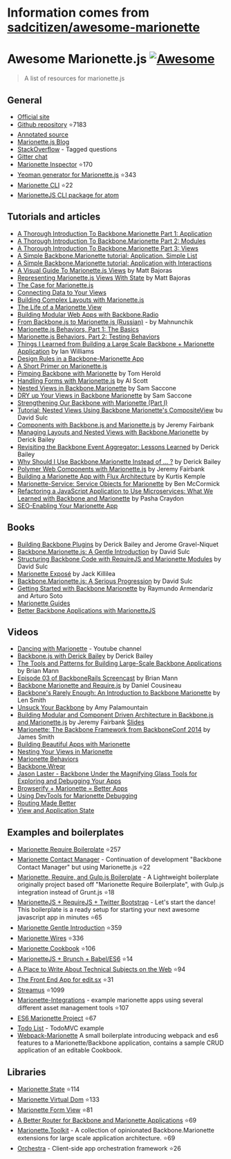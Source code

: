 # Information comes from [sadcitizen/awesome-marionette](https://github.com/sadcitizen/awesome-marionette)
# Awesome Marionette.js [![Awesome](https://cdn.rawgit.com/sindresorhus/awesome/d7305f38d29fed78fa85652e3a63e154dd8e8829/media/badge.svg)](https://github.com/sindresorhus/awesome)

> A list of resources for marionette.js

## General

- [Official site](http://marionettejs.com/)
- [Github repository](https://github.com/marionettejs/backbone.marionette) :star:7183
- [Annotated source](http://marionettejs.com/annotated-src/backbone.marionette)
- [Marionette.js Blog](http://blog.marionettejs.com/)
- [StackOverflow](http://stackoverflow.com/questions/tagged/marionette) - Tagged questions
- [Gitter chat](https://gitter.im/marionettejs/backbone.marionette)
- [Marionette Inspector](https://github.com/marionettejs/marionette.inspector) :star:170
- [Yeoman generator for Marionette.js](https://github.com/mrichard/generator-marionette) :star:343
- [Marionette CLI](https://github.com/denar90/marionette-cli) :star:22
- [MarionetteJS CLI package for atom](https://atom.io/packages/atom-marionettejs-cli)

## Tutorials and articles

- [A Thorough Introduction To Backbone.Marionette Part 1: Application](https://www.smashingmagazine.com/2013/02/introduction-backbone-marionette/)
- [A Thorough Introduction To Backbone.Marionette Part 2: Modules](https://www.smashingmagazine.com/2013/04/thorough-introduction-backbone-marionette-part-2-modules/)
- [A Thorough Introduction To Backbone.Marionette Part 3: Views](https://www.smashingmagazine.com/2014/06/thorough-introduction-backbone-marionette-part-3/)
- [A Simple Backbone.Marionette tutorial: Application. Simple List](http://davidsulc.com/blog/2012/05/06/tutorial-a-full-backbone-marionette-application-part-1/)
- [A Simple Backbone.Marionette tutorial: Application with Interactions](http://davidsulc.com/blog/2012/04/22/a-simple-backbone-marionette-tutorial-part-2/)
- [A Visual Guide To Marionette.js Views](http://www.artandlogic.com/blog/2013/03/a-visual-guide-to-marionette-js-views/) by Matt Bajoras
- [Representing Marionette.js Views With State](http://www.artandlogic.com/blog/2013/06/representing-marionette-js-views-with-state/) by Matt Bajoras
- [The Case for Marionette.js](http://benmccormick.org/2014/12/02/the-case-for-marionette-js/)
- [Connecting Data to Your Views](http://benmccormick.org/2014/12/10/marionette-explained-connecting-your-data-to-your-views/)
- [Building Complex Layouts with Marionette.js](http://benmccormick.org/2014/12/22/building-complex-layouts-with-marionette-js/)
- [The Life of a Marionette View](http://benmccormick.org/2015/01/05/marionette-view-life-cycles/)
- [Building Modular Web Apps with Backbone.Radio](http://benmccormick.org/2015/01/26/backbone-radio/)
- [From Backbone.js to Marionette.js (Russian)](http://habrahabr.ru/post/207730/) - by Mahnunchik
- [Marionette.js Behaviors, Part 1: The Basics](https://spin.atomicobject.com/2014/09/11/marionette-behaviors-overview/)
- [Marionette.js Behaviors, Part 2: Testing Behaviors](https://spin.atomicobject.com/2014/09/12/testing-marionette-js-behaviors/)
- [Things I Learned from Building a Large Scale Backbone + Marionette Application](http://authenticff.com/journal/building-large-scale-backbone-marionette-applications) by Ian Williams
- [Design Rules in a Backbone-Marionette App](http://cloudandcode.tumblr.com/post/98671637921/design-rules-in-a-backbone-marionette-app)
- [A Short Primer on Marionette.js](http://cloudandcode.tumblr.com/post/98265035816/a-short-primer-on-marionette-js)
- [Pimping Backbone with Marionette](http://scm.io/blog/hack/2014/09/backbone-marionette/) by Tom Herold
- [Handling Forms with Marionette.js](http://spin.atomicobject.com/2013/11/25/forms-marionette-js-backbone/) by Al Scott
- [Nested Views in Backbone.Marionette](http://blog.mojotech.com/nested-views-in-backbone-marionette/) by Sam Saccone
- [DRY up Your Views in Backbone Marionette](http://blog.mojotech.com/dry-up-your-views-in-backbone-marionette/) by Sam Saccone
- [Strengthening Our Backbone with Marionette (Part I)](http://tech.kinja.com/strengthening-our-backbone-with-marionette-part-i-1583630931)
- [Tutorial: Nested Views Using Backbone Marionette's CompositeView](http://davidsulc.com/blog/2013/02/03/tutorial-nested-views-using-backbone-marionettes-compositeview/) bu David Sulc
- [Components with Backbone.js and Marionette.js](http://blog.jeremyfairbank.com/javascript/components-with-backbone-js-and-marionette-js/) by Jeremy Fairbank
- [Managing Layouts and Nested Views with Backbone.Marionette](http://lostechies.com/derickbailey/2012/03/22/managing-layouts-and-nested-views-with-backbone-marionette/) by Derick Bailey
- [Revisiting the Backbone Event Aggregator: Lessons Learned](http://lostechies.com/derickbailey/2012/04/03/revisiting-the-backbone-event-aggregator-lessons-learned/) by Derick Bailey
- [Why Should I Use Backbone.Marionette Instead of … ?](http://lostechies.com/derickbailey/2012/06/13/why-should-i-use-backbone-marionette-instead-of-%E2%80%A6/) by Derick Bailey
- [Polymer Web Components with Marionette.js](http://blog.jeremyfairbank.com/javascript/polymer-web-components-with-marionette-js/) by Jeremy Fairbank
- [Building a Marionette App with Flux Architecture](http://iamnotarealprogrammer.com/flux-architecture-in-a-backbone-and-marionette-app/) by Kurtis Kemple
- [Marionette-Service: Service Objects for Marionette](http://benmccormick.org/2015/05/25/marionette-service-service-objects-for-marionette/) by Ben McCormick
- [Refactoring a JavaScript Application to Use Microservices: What We Learned with Backbone and Marionette](https://www.safaribooksonline.com/blog/2015/11/24/refactoring-javascript-microservice-backbone-marionette/) by Pasha Craydon 
- [SEO-Enabling Your Marionette App](https://docs.google.com/presentation/d/1jy9SXyr6ZjbY7lOSKN8QraH96-vR7mnAo0ePvzDb8uc/pub?start=false&loop=false&delayms=3000&slide=id.p)

## Books

- [Building Backbone Plugins](https://leanpub.com/building-backbone-plugins) by Derick Bailey and Jerome Gravel-Niquet
- [Backbone.Marionette.js: A Gentle Introduction](https://leanpub.com/marionette-gentle-introduction) by David Sulc
- [Structuring Backbone Code with RequireJS and Marionette Modules](https://leanpub.com/structuring-backbone-with-requirejs-and-marionette) by David Sulc
- [Marionette Exposé](https://leanpub.com/marionetteexpose) by Jack Killilea
- [Backbone.Marionette.js: A Serious Progression](https://leanpub.com/marionette-serious-progression) by David Sulc
- [Getting Started with Backbone Marionette](http://www.amazon.com/dp/1783284250/) by Raymundo Armendariz and Arturo Soto
- [Marionette Guides](https://www.gitbook.com/book/marionette/marionette-guides/details)
- [Better Backbone Applications with MarionetteJS](https://shop.smashingmagazine.com/products/better-backbone-applications-with-marionettejs)

## Videos

- [Dancing with Marionette](https://www.youtube.com/channel/UC6dVRPnSACav2AYB5XG7BZw) - Youtube channel
- [Backbone.js with Derick Bailey](https://www.youtube.com/watch?v=VERQEr-bVTs) by Derick Bailey
- [The Tools and Patterns for Building Large-Scale Backbone Applications](https://www.youtube.com/watch?v=qWr7x9wk6_c) by Brian Mann
- [Episode 03 of BackboneRails Screencast](https://www.youtube.com/watch?v=KT31H3Ayliw) by Brian Mann
- [Backbone Marionette and Require.js](https://www.youtube.com/watch?v=4K4JKtAGPu4) by Daniel Cousineau
- [Backbone's Rarely Enough: An Introduction to Backbone Marionette](https://www.youtube.com/watch?v=fZJMF4SOKm4) by Len Smith
- [Unsuck Your Backbone](http://www.youtube.com/watch?v=0o2whtCJw8I) by Amy Palamountain
- [Building Modular and Component Driven Architecture in Backbone.js and Marionette.js](https://www.youtube.com/watch?v=PrQSpdWkN6Q) by Jeremy Fairbank [Slides](http://presentboldly.com/jfairbank/modular-and-component-driven-architecture-in-marionettejs/)
- [Marionette: The Backbone Framework from BackboneConf 2014](https://www.youtube.com/watch?v=EvQnntaqVdE&index=13&list=PLlgxAbM67lYIGw8DnANC7VgREbzJRQged) by James Smith
- [Building Beautiful Apps with Marionette](https://www.youtube.com/watch?v=7yZKsgKxziw)
- [Nesting Your Views in Marionette](https://www.youtube.com/watch?v=CTr-tTwRH3o)
- [Marionette Behaviors](https://www.youtube.com/watch?v=6wvAswHkarE)
- [Backbone.Wreqr](https://www.youtube.com/watch?v=2b1G3TdlQEU)
- [Jason Laster - Backbone Under the Magnifying Glass Tools for Exploring and Debugging Your Apps](https://www.youtube.com/watch?v=jbGm3mJXh_s)
- [Browserify + Marionette = Better Apps](https://www.youtube.com/watch?v=7bGWuyuLK_4)
- [Using DevTools for Marionette Debugging](https://www.youtube.com/watch?v=75d0odmbu38)
- [Routing Made Better](https://www.youtube.com/watch?v=F32QhaHFn1k)
- [View and Application State](https://www.youtube.com/watch?v=FCUS6RrhRtI)

## Examples and boilerplates

- [Marionette Require Boilerplate](https://github.com/BoilerplateMVC/Marionette-Require-Boilerplate) :star:257
- [Marionette Contact Manager](https://github.com/dmytroyarmak/marionette-contact-manager) - Continuation of development "Backbone Contact Manager" but using Marionette.js :star:22
- [Marionette, Require, and Gulp.js Boilerplate](https://github.com/jroeckle/Marionette-Require-Gulpjs-Boilerplate) - A Lightweight boilerplate originally project based off "Marionette Require Boilerplate", with Gulp.js integration instead of Grunt.js :star:18
- [MarionetteJS + RequireJS + Twitter Bootstrap](https://github.com/ajaxray/marionette-boilerplate) - Let's start the dance! This boilerplate is a ready setup for starting your next awesome javascript app in minutes :star:65
- [Marionette Gentle Introduction](https://github.com/davidsulc/marionette-gentle-introduction) :star:359
- [Marionette Wires](https://github.com/thejameskyle/marionette-wires) :star:336
- [Marionette Cookbook](https://github.com/MarionetteLabs/marionette-cookbook) :star:106
- [MarionetteJS + Brunch + Babel/ES6](https://github.com/denar90/brunch-with-marionettejs) :star:14
- [A Place to Write About Technical Subjects on the Web](https://github.com/jmeas/gistbook) :star:94
- [The Front End App for edit.sx](https://github.com/samccone/edit.sx-frontend) :star:31
- [Streamus](https://github.com/MeoMix/StreamusChromeExtension) :star:1099
- [Marionette-Integrations](https://github.com/marionettejs/marionette-integrations) - example marionette apps using several different asset management tools :star:107
- [ES6 Marionette Project](https://github.com/abiee/es6-marionette) :star:67
- [Todo List](https://github.com/tastejs/todomvc/tree/master/examples/backbone_marionette) - TodoMVC example
- [Webpack-Marionette](https://github.com/alexpsi/webpack-marionette) A small boilerplate introducing webpack and es6 features to a Marionette/Backbone application, contains a sample CRUD application of an editable Cookbook.


## Libraries

- [Marionette State](https://github.com/Squareknot/marionette.state) :star:114
- [Marionette Virtual Dom](https://github.com/tiagorg/marionette-vdom) :star:133
- [Marionette Form View](https://github.com/viverae/marionette.formview) :star:81
- [A Better Router for Backbone and Marionette Applications](https://github.com/Betterment/backbone.blazer) :star:69
- [Marionette.Toolkit](https://github.com/RoundingWellOS/marionette.toolkit) - A collection of opinionated Backbone.Marionette extensions for large scale application architecture. :star:69
- [Orchestra](https://github.com/BedeGaming/orchestra) - Client-side app orchestration framework :star:26

